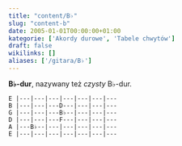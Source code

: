 ```yaml
---
title: "content/B♭"
slug: "content-b"
date: 2005-01-01T00:00:00+01:00
kategorie: ['Akordy durowe', 'Tabele chwytów']
draft: false
wikilinks: []
aliases: ['/gitara/B♭']
---
```

**B♭-dur**, nazywany też *czysty* B♭-dur.


```
E |---|---|---|---|---|---|---
B |---|---|---D---|---|---|---
G |---|---|---B♭--|---|---|---
D |---|---|---F---|---|---|---
A |---B♭--|---|---|---|---|---
E |---|---|---|---|---|---|---
```



